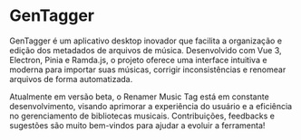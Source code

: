 # GenTagger

GenTagger é um aplicativo desktop inovador que facilita a organização e edição dos metadados de arquivos de música. Desenvolvido com Vue 3, Electron, Pinia e Ramda.js, o projeto oferece uma interface intuitiva e moderna para importar suas músicas, corrigir inconsistências e renomear arquivos de forma automatizada.

Atualmente em versão beta, o Renamer Music Tag está em constante desenvolvimento, visando aprimorar a experiência do usuário e a eficiência no gerenciamento de bibliotecas musicais. Contribuições, feedbacks e sugestões são muito bem-vindos para ajudar a evoluir a ferramenta!